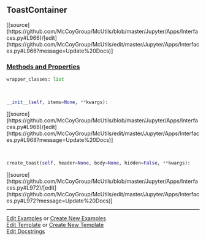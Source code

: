 ## <a id="McUtils.Jupyter.Apps.Interfaces.ToastContainer">ToastContainer</a> 
<div class="docs-source-link" markdown="1">
[[source](https://github.com/McCoyGroup/McUtils/blob/master/Jupyter/Apps/Interfaces.py#L966)/[edit](https://github.com/McCoyGroup/McUtils/edit/master/Jupyter/Apps/Interfaces.py#L966?message=Update%20Docs)]
</div>



<div class="collapsible-section">
 <div class="collapsible-section collapsible-section-header" markdown="1">
 
### <a class="collapse-link" data-toggle="collapse" href="#methods">Methods and Properties</a> <a class="float-right" data-toggle="collapse" href="#methods"><i class="fa fa-chevron-down"></i></a>

 </div>
 <div class="collapsible-section collapsible-section-body collapse" id="methods" markdown="1">

```python
wrapper_classes: list
```
<a id="McUtils.Jupyter.Apps.Interfaces.ToastContainer.__init__" class="docs-object-method">&nbsp;</a> 
```python
__init__(self, items=None, **kwargs): 
```
<div class="docs-source-link" markdown="1">
[[source](https://github.com/McCoyGroup/McUtils/blob/master/Jupyter/Apps/Interfaces.py#L968)/[edit](https://github.com/McCoyGroup/McUtils/edit/master/Jupyter/Apps/Interfaces.py#L968?message=Update%20Docs)]
</div>

<a id="McUtils.Jupyter.Apps.Interfaces.ToastContainer.create_toast" class="docs-object-method">&nbsp;</a> 
```python
create_toast(self, header=None, body=None, hidden=False, **kwargs): 
```
<div class="docs-source-link" markdown="1">
[[source](https://github.com/McCoyGroup/McUtils/blob/master/Jupyter/Apps/Interfaces.py#L972)/[edit](https://github.com/McCoyGroup/McUtils/edit/master/Jupyter/Apps/Interfaces.py#L972?message=Update%20Docs)]
</div>

 </div>
</div>




___

[Edit Examples](https://github.com/McCoyGroup/McUtils/edit/gh-pages/ci/examples/McUtils/Jupyter/Apps/Interfaces/ToastContainer.md) or 
[Create New Examples](https://github.com/McCoyGroup/McUtils/new/gh-pages/?filename=ci/examples/McUtils/Jupyter/Apps/Interfaces/ToastContainer.md) <br/>
[Edit Template](https://github.com/McCoyGroup/McUtils/edit/gh-pages/ci/docs/McUtils/Jupyter/Apps/Interfaces/ToastContainer.md) or 
[Create New Template](https://github.com/McCoyGroup/McUtils/new/gh-pages/?filename=ci/docs/templates/McUtils/Jupyter/Apps/Interfaces/ToastContainer.md) <br/>
[Edit Docstrings](https://github.com/McCoyGroup/McUtils/edit/master/Jupyter/Apps/Interfaces.py#L966?message=Update%20Docs)